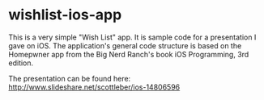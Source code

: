 wishlist-ios-app
================

This is a very simple "Wish List" app. It is sample code for a presentation I gave on iOS. The application's general code structure is based on the Homepwner app from the Big Nerd Ranch's book iOS Programming, 3rd edition.

The presentation can be found here: http://www.slideshare.net/scottleber/ios-14806596

